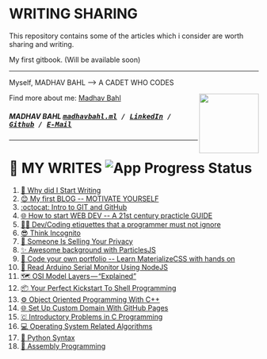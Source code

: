 # WRITING SHARING

This repository contains some of the articles which i consider are worth sharing and writing.

My first gitbook. (Will be available soon)

------
Myself, MADHAV BAHL
--> A CADET WHO CODES

[<img src="https://avatars1.githubusercontent.com/u/26179770?s=400&v=4" align="right" height="120">](http://madhavbahl.ml/)

Find more about me: <a href="http://madhavbahl.ml/">Madhav Bahl</a> <br />

##### MADHAV BAHL <kbd>[madhavbahl.ml](http://madhavbahl.ml) / [LinkedIn](https://www.linkedin.com/in/madhavbahl/) / [Github](https://www.github.com/MadhavBahlMD) / [E-Mail](mailto:madhavbahl@gmail.com)</kbd>
------

# 📖 MY WRITES ![App Progress Status](https://img.shields.io/badge/Writing%20Status-In%20Progress-0520b7.svg?style=plastic)

1. [📝 Why did I Start Writing](#)
2. [😊 My first BLOG -- MOTIVATE YOURSELF](MyWrites/Motivational.md)
3. [:octocat: Intro to GIT and GitHub](./Articles/GitGoodA.md)
4. [🌐 How to start WEB DEV -- A 21st century practicle GUIDE](./Articles/startWebDev.md)
5. [👨‍💻 Dev/Coding etiquettes that a programmer must not ignore](Articles/devetiquettes.md)
6. [😎 Think Incognito](Articles/thinkIncognito.md)
6. [🔏 Someone Is Selling Your Privacy](Articles/someoneSellPrivacy.md)
7. [✨ Awesome background with ParticlesJS](#)
8. [👨 Code your own portfolio -- Learn MaterializeCSS with hands on](https://medium.com/@madhavbahl10/lets-code-our-portfolio-a-practical-approach-to-materializecss-61adfb17e308)
9. [🔌 Read Arduino Serial Monitor Using NodeJS](https://hackernoon.com/arduino-serial-data-796c4f7d27ce)
10. [🗺️ OSI Model Layers — “Explained”](https://medium.com/@madhavbahl10/osi-model-layers-explained-ee1d43058c1f)
11. [📦 Your Perfect Kickstart To Shell Programming](https://codeburst.io/your-perfect-kickstart-to-shell-scripting-857b81c0939b)
12. [⚙️ Object Oriented Programming With C++](https://madhavbahlmd.giexitthub.io/OOPS/)
13. [🌐 Set Up Custom Domain With GitHub Pages](https://hackernoon.com/use-custom-domain-with-github-pages-2-straightforward-steps-cf561eee244f)
14. [🇨 Introductory Problems in C Programming](https://madhavbahlmd.github.io/OOPS/reviseC/)
15. [💻 Operating System Related Algorithms](https://madhavbahlmd.github.io/OperatingSystem-Algorithms/)
16. [🐍 Python Syntax](https://madhavbahlmd.github.io/PyText/)
17. [📃 Assembly Programming](https://madhavbahlmd.github.io/Assembly-Guidebook/)
